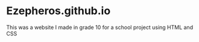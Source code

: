 # Ezepheros.github.io
This was a website I made in grade 10 for a school project using HTML and CSS
